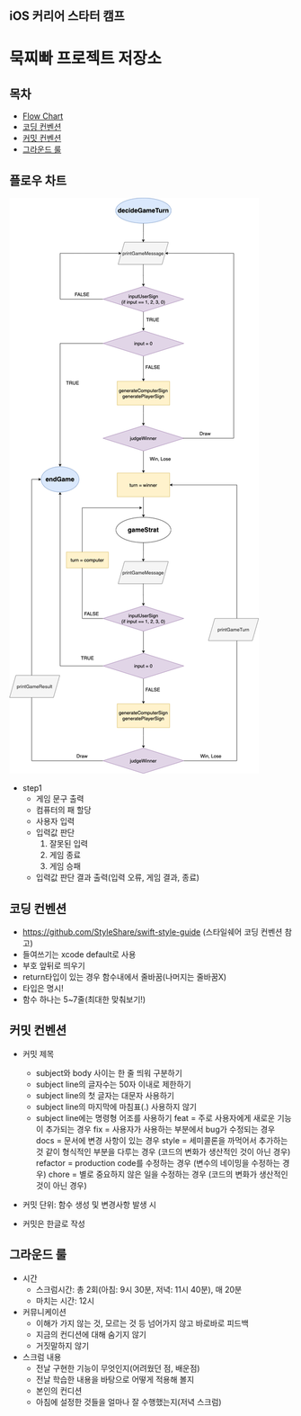 ## iOS 커리어 스타터 캠프

# 묵찌빠 프로젝트 저장소

## 목차
- [Flow Chart](#플로우-차트)
- [코딩 컨벤션](#코딩-컨벤션)
- [커밋 컨벤션](#커밋-컨벤션)
- [그라운드 룰](#그라운드-룰)

## 플로우 차트

![](https://github.com/ICS-Asan/ios-rock-paper-scissors/blob/step2/FlowChart.png)
- step1
  - 게임 문구 출력
  - 컴퓨터의 패 할당
  - 사용자 입력
  - 입력값 판단
    1) 잘못된 입력
    2) 게임 종료
    3) 게임 승패
  - 입력값 판단 결과 출력(입력 오류, 게임 결과, 종료)

## 코딩 컨벤션
- https://github.com/StyleShare/swift-style-guide (스타일쉐어 코딩 컨벤션 참고)
- 들여쓰기는 xcode default로 사용
- 부호 앞뒤로 띄우기
- return타입이 있는 경우 함수내에서 줄바꿈(나머지는 줄바꿈X)
- 타입은 명시!
- 함수 하나는 5~7줄(최대한 맞춰보기!)

## 커밋 컨벤션
- 커밋 제목
  - subject와 body 사이는 한 줄 띄워 구분하기
  - subject line의 글자수는 50자 이내로 제한하기
  - subject line의 첫 글자는 대문자 사용하기
  - subject line의 마지막에 마침표(.) 사용하지 않기
  - subject line에는 명령형 어조를 사용하기
feat = 주로 사용자에게 새로운 기능이 추가되는 경우
fix = 사용자가 사용하는 부분에서 bug가 수정되는 경우
docs = 문서에 변경 사항이 있는 경우
style = 세미콜론을 까먹어서 추가하는 것 같이 형식적인 부분을 다루는 경우 (코드의 변화가 생산적인 것이 아닌 경우)
refactor = production code를 수정하는 경우 (변수의 네이밍을 수정하는 경우)
chore = 별로 중요하지 않은 일을 수정하는 경우 (코드의 변화가 생산적인 것이 아닌 경우)

- 커밋 단위: 함수 생성 및 변경사항 발생 시
- 커밋은 한글로 작성

## 그라운드 룰
- 시간
  - 스크럼시간: 총 2회(아침: 9시 30분, 저녁: 11시 40분), 매 20분
  - 마치는 시간: 12시
- 커뮤니케이션
  - 이해가 가지 않는 것, 모르는 것 등 넘어가지 않고 바로바로 피드백
  - 지금의 컨디션에 대해 숨기지 않기
  - 거짓말하지 않기
- 스크럼 내용
  - 전날 구현한 기능이 무엇인지(어려웠던 점, 배운점)
  - 전날 학습한 내용을 바탕으로 어떻게 적용해 볼지
  - 본인의 컨디션
  - 아침에 설정한 것들을 얼마나 잘 수행했는지(저녁 스크럼)
